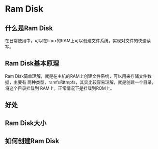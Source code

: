 # Ram Disk

## 什么是Ram Disk
在日常使用中，可以在linux的RAM上可以创建文件系统，实现对文件的快速读写。

## Ram Disk基本原理
Ram Disk简单理解，就是在主机的RAM上创建文件系统，可以用来存储文件数据，主要有
两种类型，ramfs和tmpfs，其实比较容易理解，就是创建一个目录，将这个目录挂载到
RAM上，正常情况下是挂载到ROM上。

## 好处

## Ram Disk大小

## 如何创建Ram Disk

